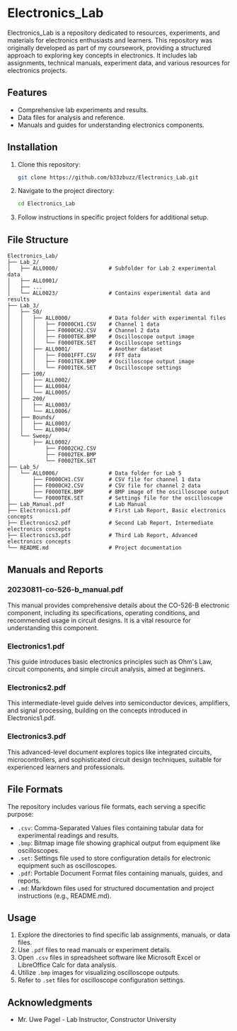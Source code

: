 # Electronics_Lab

Electronics_Lab is a repository dedicated to resources, experiments, and materials for electronics enthusiasts and learners. This repository was originally developed as part of my coursework, providing a structured approach to exploring key concepts in electronics. It includes lab assignments, technical manuals, experiment data, and various resources for electronics projects.

## Features
- Comprehensive lab experiments and results.
- Data files for analysis and reference.
- Manuals and guides for understanding electronics components.

## Installation
1. Clone this repository:
   ```bash
   git clone https://github.com/b33zbuzz/Electronics_Lab.git
   ```
2. Navigate to the project directory:
   ```bash
   cd Electronics_Lab
   ```
3. Follow instructions in specific project folders for additional setup.

## File Structure
```
Electronics_Lab/
├── Lab_2/
│   ├── ALL0000/                # Subfolder for Lab 2 experimental data
│   ├── ALL0001/
│   ├── ...
│   └── ALL0023/                # Contains experimental data and results
├── Lab_3/
│   ├── 50/
│   │   ├── ALL0000/            # Data folder with experimental files
│   │   │   ├── F0000CH1.CSV    # Channel 1 data
│   │   │   ├── F0000CH2.CSV    # Channel 2 data
│   │   │   ├── F0000TEK.BMP    # Oscilloscope output image
│   │   │   └── F0000TEK.SET    # Oscilloscope settings
│   │   ├── ALL0001/            # Another dataset
│   │   │   ├── F0001FFT.CSV    # FFT data
│   │   │   ├── F0001TEK.BMP    # Oscilloscope output image
│   │   │   └── F0001TEK.SET    # Oscilloscope settings
│   ├── 100/
│   │   ├── ALL0002/
│   │   ├── ALL0004/
│   │   └── ALL0005/
│   ├── 200/
│   │   ├── ALL0003/
│   │   └── ALL0006/
│   ├── Bounds/
│   │   ├── ALL0003/
│   │   └── ALL0004/
│   └── Sweep/
│       ├── ALL0002/
│           ├── F0002CH2.CSV
│           ├── F0002TEK.BMP
│           └── F0002TEK.SET
├── Lab_5/
│   └── ALL0006/                # Data folder for Lab 5
│       ├── F0000CH1.CSV        # CSV file for channel 1 data
│       ├── F0000CH2.CSV        # CSV file for channel 2 data
│       ├── F0000TEK.BMP        # BMP image of the oscilloscope output
│       └── F0000TEK.SET        # Settings file for the oscilloscope
├── Lab_Manual.pdf              # Lab Manual
├── Electronics1.pdf            # First Lab Report, Basic electronics concepts
├── Electronics2.pdf            # Second Lab Report, Intermediate electronics concepts
├── Electronics3.pdf            # Third Lab Report, Advanced electronics concepts
└── README.md                   # Project documentation
```

## Manuals and Reports
### 20230811-co-526-b_manual.pdf
This manual provides comprehensive details about the CO-526-B electronic component, including its specifications, operating conditions, and recommended usage in circuit designs. It is a vital resource for understanding this component.

### Electronics1.pdf
This guide introduces basic electronics principles such as Ohm's Law, circuit components, and simple circuit analysis, aimed at beginners.

### Electronics2.pdf
This intermediate-level guide delves into semiconductor devices, amplifiers, and signal processing, building on the concepts introduced in Electronics1.pdf.

### Electronics3.pdf
This advanced-level document explores topics like integrated circuits, microcontrollers, and sophisticated circuit design techniques, suitable for experienced learners and professionals.

## File Formats
The repository includes various file formats, each serving a specific purpose:

- `.csv`: Comma-Separated Values files containing tabular data for experimental readings and results.
- `.bmp`: Bitmap image file showing graphical output from equipment like oscilloscopes.
- `.set`: Settings file used to store configuration details for electronic equipment such as oscilloscopes.
- `.pdf`: Portable Document Format files containing manuals, guides, and reports.
- `.md`: Markdown files used for structured documentation and project instructions (e.g., README.md).

## Usage
1. Explore the directories to find specific lab assignments, manuals, or data files.
2. Use `.pdf` files to read manuals or experiment details.
3. Open `.csv` files in spreadsheet software like Microsoft Excel or LibreOffice Calc for data analysis.
4. Utilize `.bmp` images for visualizing oscilloscope outputs.
5. Refer to `.set` files for oscilloscope configuration settings.



## Acknowledgments
- Mr. Uwe Pagel - Lab Instructor, Constructor University

